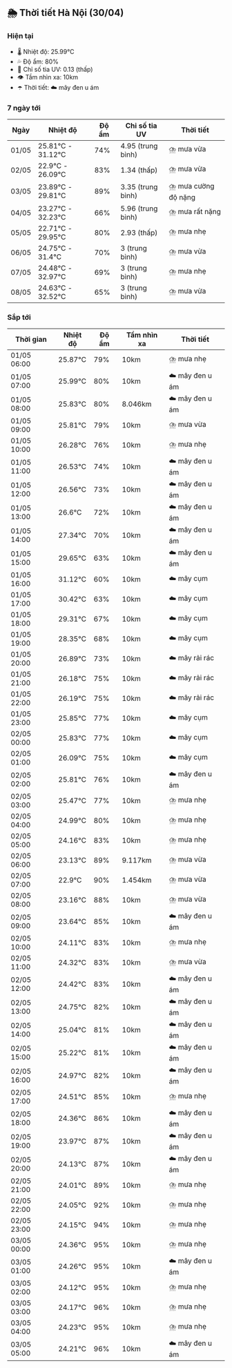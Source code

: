 ## 🌦️ Thời tiết Hà Nội (30/04)

### Hiện tại

- 🌡️ Nhiệt độ: 25.99℃
- 💦 Độ ẩm: 80%
- 🌟 Chỉ số tia UV: 0.13 (thấp)
- 👁️ Tầm nhìn xa: 10km
- ☂️ Thời tiết: ☁️ mây đen u ám

### 7 ngày tới

| Ngày | Nhiệt độ | Độ ẩm | Chỉ số tia UV | Thời tiết |
| --- | --- | --- | --- | --- |
| 01/05 | 25.81℃ - 31.12℃ | 74% | 4.95 (trung bình) | ⛈️ mưa vừa |
| 02/05 | 22.9℃ - 26.09℃ | 83% | 1.34 (thấp) | ⛈️ mưa vừa |
| 03/05 | 23.89℃ - 29.81℃ | 89% | 3.35 (trung bình) | ⛈️ mưa cường độ nặng |
| 04/05 | 23.27℃ - 32.23℃ | 66% | 5.96 (trung bình) | ⛈️ mưa rất nặng |
| 05/05 | 22.71℃ - 29.95℃ | 80% | 2.93 (thấp) | ⛈️ mưa nhẹ |
| 06/05 | 24.75℃ - 31.4℃ | 70% | 3 (trung bình) | ⛈️ mưa vừa |
| 07/05 | 24.48℃ - 32.97℃ | 69% | 3 (trung bình) | ⛈️ mưa nhẹ |
| 08/05 | 24.63℃ - 32.52℃ | 65% | 3 (trung bình) | ⛈️ mưa vừa |

### Sắp tới

| Thời gian | Nhiệt độ | Độ ẩm | Tầm nhìn xa | Thời tiết |
| --- | --- | --- | --- | --- |
| 01/05 06:00 | 25.87℃ | 79% | 10km | ⛈️ mưa nhẹ |
| 01/05 07:00 | 25.99℃ | 80% | 10km | ☁️ mây đen u ám |
| 01/05 08:00 | 25.83℃ | 80% | 8.046km | ☁️ mây đen u ám |
| 01/05 09:00 | 25.81℃ | 79% | 10km | ⛈️ mưa vừa |
| 01/05 10:00 | 26.28℃ | 76% | 10km | ⛈️ mưa nhẹ |
| 01/05 11:00 | 26.53℃ | 74% | 10km | ☁️ mây đen u ám |
| 01/05 12:00 | 26.56℃ | 73% | 10km | ☁️ mây đen u ám |
| 01/05 13:00 | 26.6℃ | 72% | 10km | ☁️ mây đen u ám |
| 01/05 14:00 | 27.34℃ | 70% | 10km | ☁️ mây đen u ám |
| 01/05 15:00 | 29.65℃ | 63% | 10km | ☁️ mây đen u ám |
| 01/05 16:00 | 31.12℃ | 60% | 10km | ☁️ mây cụm |
| 01/05 17:00 | 30.42℃ | 63% | 10km | ☁️ mây cụm |
| 01/05 18:00 | 29.31℃ | 67% | 10km | ☁️ mây cụm |
| 01/05 19:00 | 28.35℃ | 68% | 10km | ☁️ mây cụm |
| 01/05 20:00 | 26.89℃ | 73% | 10km | ☁️ mây rải rác |
| 01/05 21:00 | 26.18℃ | 75% | 10km | ☁️ mây rải rác |
| 01/05 22:00 | 26.19℃ | 75% | 10km | ☁️ mây rải rác |
| 01/05 23:00 | 25.85℃ | 77% | 10km | ☁️ mây cụm |
| 02/05 00:00 | 25.83℃ | 77% | 10km | ☁️ mây cụm |
| 02/05 01:00 | 26.09℃ | 75% | 10km | ☁️ mây cụm |
| 02/05 02:00 | 25.81℃ | 76% | 10km | ☁️ mây đen u ám |
| 02/05 03:00 | 25.47℃ | 77% | 10km | ⛈️ mưa nhẹ |
| 02/05 04:00 | 24.99℃ | 80% | 10km | ⛈️ mưa nhẹ |
| 02/05 05:00 | 24.16℃ | 83% | 10km | ⛈️ mưa nhẹ |
| 02/05 06:00 | 23.13℃ | 89% | 9.117km | ⛈️ mưa vừa |
| 02/05 07:00 | 22.9℃ | 90% | 1.454km | ⛈️ mưa vừa |
| 02/05 08:00 | 23.16℃ | 88% | 10km | ⛈️ mưa vừa |
| 02/05 09:00 | 23.64℃ | 85% | 10km | ☁️ mây đen u ám |
| 02/05 10:00 | 24.11℃ | 83% | 10km | ⛈️ mưa nhẹ |
| 02/05 11:00 | 24.32℃ | 83% | 10km | ⛈️ mưa vừa |
| 02/05 12:00 | 24.42℃ | 83% | 10km | ☁️ mây đen u ám |
| 02/05 13:00 | 24.75℃ | 82% | 10km | ☁️ mây đen u ám |
| 02/05 14:00 | 25.04℃ | 81% | 10km | ☁️ mây đen u ám |
| 02/05 15:00 | 25.22℃ | 81% | 10km | ☁️ mây đen u ám |
| 02/05 16:00 | 24.97℃ | 82% | 10km | ☁️ mây đen u ám |
| 02/05 17:00 | 24.51℃ | 85% | 10km | ⛈️ mưa nhẹ |
| 02/05 18:00 | 24.36℃ | 86% | 10km | ☁️ mây đen u ám |
| 02/05 19:00 | 23.97℃ | 87% | 10km | ☁️ mây đen u ám |
| 02/05 20:00 | 24.13℃ | 87% | 10km | ☁️ mây đen u ám |
| 02/05 21:00 | 24.01℃ | 89% | 10km | ⛈️ mưa nhẹ |
| 02/05 22:00 | 24.05℃ | 92% | 10km | ⛈️ mưa nhẹ |
| 02/05 23:00 | 24.15℃ | 94% | 10km | ⛈️ mưa nhẹ |
| 03/05 00:00 | 24.36℃ | 95% | 10km | ⛈️ mưa nhẹ |
| 03/05 01:00 | 24.26℃ | 95% | 10km | ☁️ mây đen u ám |
| 03/05 02:00 | 24.12℃ | 95% | 10km | ⛈️ mưa nhẹ |
| 03/05 03:00 | 24.17℃ | 96% | 10km | ⛈️ mưa nhẹ |
| 03/05 04:00 | 24.23℃ | 95% | 10km | ⛈️ mưa nhẹ |
| 03/05 05:00 | 24.21℃ | 96% | 10km | ☁️ mây đen u ám |
